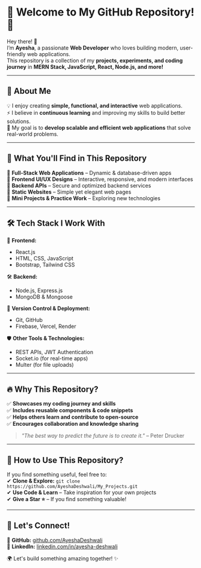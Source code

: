# 🌟 Welcome to My GitHub Repository! 🚀  

Hey there! 👋  
I’m **Ayesha**, a passionate **Web Developer** who loves building modern, user-friendly web applications.  
This repository is a collection of my **projects, experiments, and coding journey** in **MERN Stack, JavaScript, React, Node.js, and more!**  

---
## 🚀 About Me  

💡 I enjoy creating **simple, functional, and interactive** web applications.  
⚡ I believe in **continuous learning** and improving my skills to build better solutions.  
🎯 My goal is to **develop scalable and efficient web applications** that solve real-world problems.  

---
## 🎯 What You'll Find in This Repository  

🔹 **Full-Stack Web Applications** – Dynamic & database-driven apps  
🔹 **Frontend UI/UX Designs** – Interactive, responsive, and modern interfaces  
🔹 **Backend APIs** – Secure and optimized backend services  
🔹 **Static Websites** – Simple yet elegant web pages  
🔹 **Mini Projects & Practice Work** – Exploring new technologies  

---
## 🛠 Tech Stack I Work With  

🚀 **Frontend:**  
- React.js  
- HTML, CSS, JavaScript  
- Bootstrap, Tailwind CSS  

🛠 **Backend:**  
- Node.js, Express.js  
- MongoDB & Mongoose  

🔗 **Version Control & Deployment:**  
- Git, GitHub  
- Firebase, Vercel, Render  

🛡 **Other Tools & Technologies:**  
- REST APIs, JWT Authentication  
- Socket.io (for real-time apps)  
- Multer (for file uploads)  

---
## 🔥 Why This Repository?  

✅ **Showcases my coding journey and skills**  
✅ **Includes reusable components & code snippets**  
✅ **Helps others learn and contribute to open-source**  
✅ **Encourages collaboration and knowledge sharing**  

> _"The best way to predict the future is to create it."_ – Peter Drucker  

---
## 📌 How to Use This Repository?  

If you find something useful, feel free to:  
✔ **Clone & Explore:** `git clone https://github.com/AyeshaDeshwali/My_Projects.git`  
✔ **Use Code & Learn** – Take inspiration for your own projects  
✔ **Give a Star ⭐** – If you find something valuable!  

---
## 🚀 Let's Connect!  

📌 **GitHub:** [github.com/AyeshaDeshwali](https://github.com/AyeshaDeshwali)  
📌 **LinkedIn:** [linkedin.com/in/ayesha-deshwali](https://www.linkedin.com/in/ayesha-deshwali-095b3a267/)  

🌍 Let's build something amazing together! ✨  
